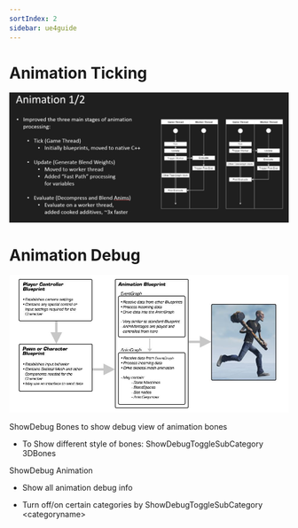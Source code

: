 ```yaml
---
sortIndex: 2
sidebar: ue4guide
---
```


# Animation Ticking

![ActorTickLifeCycleFlow_Overview_Animation12](../../_assets/ActorTickLifeCycleFlow_Overview_Animation12.png)

# Animation Debug

![AnimationSubsystem_Overview_AnimationDiagram](../../_assets/AnimationSubsystem_Overview_AnimationDiagram.jpg)

ShowDebug Bones to show debug view of animation bones

- To Show different style of bones: ShowDebugToggleSubCategory 3DBones

ShowDebug Animation

- Show all animation debug info

- Turn off/on certain categories by ShowDebugToggleSubCategory &lt;categoryname>
